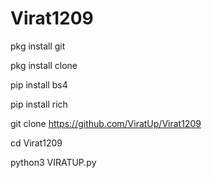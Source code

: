 # Virat1209

pkg install git

pkg install clone

pip install bs4

pip install rich

git clone https://github.com/ViratUp/Virat1209

cd Virat1209

python3 VIRATUP.py
